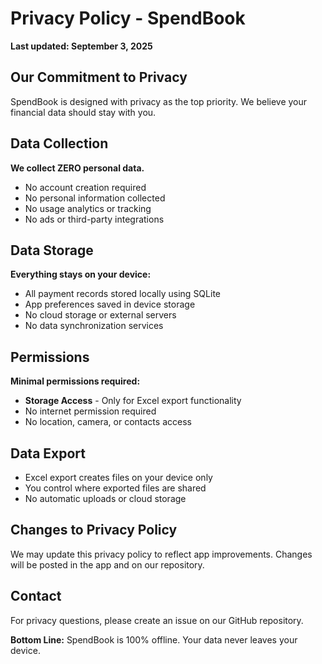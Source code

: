 # Privacy Policy - SpendBook

**Last updated: September 3, 2025**

## Our Commitment to Privacy

SpendBook is designed with privacy as the top priority. We believe your financial data should stay with you.

## Data Collection

**We collect ZERO personal data.**

- No account creation required
- No personal information collected
- No usage analytics or tracking
- No ads or third-party integrations

## Data Storage

**Everything stays on your device:**

- All payment records stored locally using SQLite
- App preferences saved in device storage
- No cloud storage or external servers
- No data synchronization services

## Permissions

**Minimal permissions required:**

- **Storage Access** - Only for Excel export functionality
- No internet permission required
- No location, camera, or contacts access

## Data Export

- Excel export creates files on your device only
- You control where exported files are shared
- No automatic uploads or cloud storage

## Changes to Privacy Policy

We may update this privacy policy to reflect app improvements. Changes will be posted in the app and on our repository.

## Contact

For privacy questions, please create an issue on our GitHub repository.

**Bottom Line:** SpendBook is 100% offline. Your data never leaves your device.
